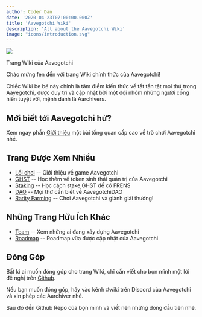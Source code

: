 ```yaml
---
author: Coder Dan
date: '2020-04-23T07:00:00.000Z'
title: 'Aavegotchi Wiki'
description: 'All about the Aavegotchi Wiki'
image: "icons/introduction.svg"
---
```


<div class="headerImageContainer">
<img class="headerImage" src="/icons/introduction.svg">
<p class="headerImageText">Trang Wiki của Aavegotchi</p>
</div>

Chào mừng fen đến với trang Wiki chính thức của Aavegotchi!

Chiếc Wiki be bé này chính là tâm điểm kiến thức về tất tần tật mọi thứ trong Aavegotchi, được duy trì và cập nhật bởi một đội nhóm những người cống hiến tuyệt vời, mệnh danh là Aarchivers.

## Mới biết tới Aavegotchi hử?

Xem ngay phần [Giới thiệu](https://wiki.aavegotchi.com/introduction) một bài tổng quan cấp cao về trò chơi Aavegotchi nhé.

## Trang Được Xem Nhiều
* [Lối chơi](/gameplay) -- Giới thiệu về game Aavegotchi
* [GHST](/ghst) -- Học thêm về token sinh thái quản trị của Aavegotchi
* [Staking](/staking) -- Học cách stake GHST để có FRENS
* [DAO](/dao) -- Mọi thứ cần biết về AavegotchiDAO
* [Rarity Farming](/rarity-farming) -- Chơi Aavegotchi và giành giải thưởng!

## Những Trang Hữu Ích Khác

* [Team](/team) -- Xem những ai đang xây dựng Aavegotchi
* [Roadmap](/roadmap) -- Roadmap vừa được cập nhật của Aavegotchi



## Đóng Góp

Bất kì ai muốn đóng góp cho trang Wiki, chỉ cần viết cho bọn mình một lời đề nghị trên [Github](https://github.com/aavegotchi/aavegotchi-wiki).

Nếu bạn muốn đóng góp, hãy vào kênh #wiki trên Discord của Aavegotchi và xin phép các Aarchiver nhé.

Sau đó đến Github Repo của bọn mình và viết nên những dòng đầu tiên nhé. 